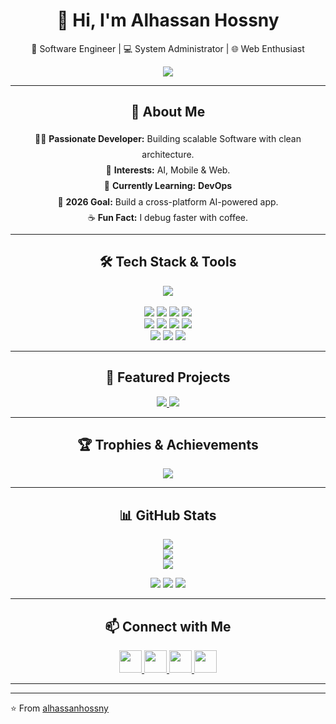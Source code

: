 <h1 align="center">👋 Hi, I'm Alhassan Hossny</h1>

<p align="center">
  🚀 Software Engineer | 💻 System Administrator | 🌐 Web Enthusiast
</p>

<p align="center">
  <img src="https://readme-typing-svg.herokuapp.com?color=6C63FF&size=28&lines=Software+Engineer;Flutter+Developer;Web+Enthusiast;Clean+Architecture+Lover" />
</p>

---
<h2 align="center">🌟 About Me</h2>
<p align="center" style="max-width: 700px; line-height: 1.8;">
  👨‍💻 <b>Passionate Developer:</b> Building scalable Software with clean architecture.<br>
  🤖 <b>Interests:</b> AI, Mobile & Web.<br>
  🌱 <b>Currently Learning:</b> <b>DevOps</b><br>
  🎯 <b>2026 Goal:</b> Build a cross-platform AI-powered app.<br>
  ☕ <b>Fun Fact:</b> I debug faster with coffee.</p>

---

<h2 align="center" >🛠️ Tech Stack & Tools</h2>
<p align="center">
  <img src="https://skillicons.dev/icons?i=html,css,js,bootstrap,nodejs,express,mongodb,firebase,supabase,flutter,dart,git,github,figma,xd,vscode,androidstudio" /><br><br>
  
  <span style="transition: transform 0.3s;">
    <img src="https://img.shields.io/badge/Nodemon-76D04B?style=for-the-badge&logo=nodemon&logoColor=white" onmouseover="this.style.transform='scale(1.2)'" onmouseout="this.style.transform='scale(1)'" />
    <img src="https://img.shields.io/badge/API-0096D6?style=for-the-badge&logo=fastapi&logoColor=white" onmouseover="this.style.transform='scale(1.2)'" onmouseout="this.style.transform='scale(1)'" />
    <img src="https://img.shields.io/badge/StateMgmt-6C63FF?style=for-the-badge&logo=flutter&logoColor=white" onmouseover="this.style.transform='scale(1.2)'" onmouseout="this.style.transform='scale(1)'" />
    <img src="https://img.shields.io/badge/Provider-4285F4?style=for-the-badge&logo=flutter&logoColor=white" onmouseover="this.style.transform='scale(1.2)'" onmouseout="this.style.transform='scale(1)'" /><br>
    <img src="https://img.shields.io/badge/Bloc-FFCA28?style=for-the-badge&logo=flutter&logoColor=black" onmouseover="this.style.transform='scale(1.2)'" onmouseout="this.style.transform='scale(1)'" />
    <img src="https://img.shields.io/badge/Riverpod-0FA958?style=for-the-badge&logo=flutter&logoColor=white" onmouseover="this.style.transform='scale(1.2)'" onmouseout="this.style.transform='scale(1)'" />
    <img src="https://img.shields.io/badge/Hive-F6C915?style=for-the-badge&logo=hive&logoColor=black" onmouseover="this.style.transform='scale(1.2)'" onmouseout="this.style.transform='scale(1)'" />
    <img src="https://img.shields.io/badge/SharedPrefs-4285F4?style=for-the-badge&logo=google&logoColor=white" onmouseover="this.style.transform='scale(1.2)'" onmouseout="this.style.transform='scale(1)'" /><br>
    <img src="https://img.shields.io/badge/HydratedBloc-FF5722?style=for-the-badge&logo=flutter&logoColor=white" onmouseover="this.style.transform='scale(1.2)'" onmouseout="this.style.transform='scale(1)'" />
    <img src="https://img.shields.io/badge/CleanArch-2C2C2C?style=for-the-badge&logo=arch-linux&logoColor=white" onmouseover="this.style.transform='scale(1.2)'" onmouseout="this.style.transform='scale(1)'" />
    <img src="https://img.shields.io/badge/MVVM-9C27B0?style=for-the-badge&logo=flutter&logoColor=white" onmouseover="this.style.transform='scale(1.2)'" onmouseout="this.style.transform='scale(1)'" />
  </span>
</p>

---

<h2 align="center">🚀 Featured Projects</h2>
<p align="center">
  <a href="https://github.com/alhassanhossny/Graduation-Project">
    <img src="https://github-readme-stats.vercel.app/api/pin/?username=alhassanhossny&repo=ai-movie-app&theme=tokyonight" />
  </a>
  <a href="https://github.com/alhassanhossny/AI-Vortex-Website">
    <img src="https://github-readme-stats.vercel.app/api/pin/?username=alhassanhossny&repo=E-commerce&theme=tokyonight" />
  </a>
</p>

---

<h2 align="center">🏆 Trophies & Achievements</h2>

<p align="center">
  <!-- GitHub Profile Trophies -->
  <img src="https://github-profile-trophy.vercel.app/?username=alhassanhossny&theme=tokyonight&row=2&column=4" />
</p>



---

<h2 align="center" >📊 GitHub Stats</h2>
<p align="center">
  <img src="https://github-readme-stats.vercel.app/api?username=alhassanhossny&show_icons=true&theme=tokyonight&hide_border=true" /><br>
  <img src="https://github-readme-streak-stats.herokuapp.com?user=alhassanhossny&theme=tokyonight&hide_border=true" /><br>
  <img src="https://github-readme-activity-graph.vercel.app/graph?username=alhassanhossny&theme=tokyo-night" />
</p>

<p align="center">
  <img src="https://img.shields.io/github/followers/alhassanhossny?label=Followers&style=for-the-badge&logo=github" />
  <img src="https://img.shields.io/github/stars/alhassanhossny?label=Stars&style=for-the-badge&logo=github" />
  <img src="https://komarev.com/ghpvc/?username=alhassanhossny&style=for-the-badge&color=blue" />
</p>

---

<h2 align="center">📫 Connect with Me</h2>
<p align="center">
  <a href="https://discord.gg/yourserver" target="_blank">
    <img src="https://skillicons.dev/icons?i=discord" width="36" onmouseover="this.style.transform='scale(1.3)'" onmouseout="this.style.transform='scale(1)'" />
  </a>
  <a href="https://www.linkedin.com/in/alhassanhossny-721176268" target="_blank">
    <img src="https://skillicons.dev/icons?i=linkedin" width="36" onmouseover="this.style.transform='scale(1.3)'" onmouseout="this.style.transform='scale(1)'" />
  </a>
  <a href="mailto:m07amed1st@gmail.com">
    <img src="https://skillicons.dev/icons?i=gmail" width="36" onmouseover="this.style.transform='scale(1.3)'" onmouseout="this.style.transform='scale(1)'" />
  </a>
  <a href="https://trello.com/u/m07amedfawzy/boards" target="_blank">
    <img src="https://img.icons8.com/color/48/000000/trello.png" width="36" onmouseover="this.style.transform='scale(1.3)'" onmouseout="this.style.transform='scale(1)'" />
  </a>
</p>

---


---

⭐️ From [alhassanhossny](https://github.com/alhassanhossny)
